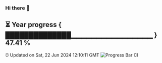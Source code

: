 ### Hi there 👋
⏳ Year progress { ██████████████▁▁▁▁▁▁▁▁▁▁▁▁▁▁▁▁ } 47.41 %
---
⏰ Updated on Sat, 22 Jun 2024 12:10:11 GMT
![Progress Bar CI](https://github.com/Moyi321/Moyi321/workflows/Progress%20Bar%20CI/badge.svg)
